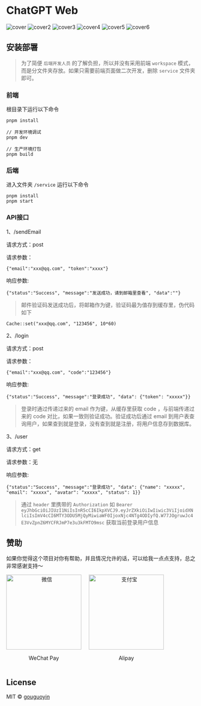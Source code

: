 # ChatGPT Web

![cover](./docs/c1.png)
![cover2](./docs/c2.png)
![cover3](./docs/c3.png)
![cover4](./docs/c4.png)
![cover5](./docs/c5.png)
![cover6](./docs/c6.png)

## 安装部署

> 为了简便 `后端开发人员` 的了解负担，所以并没有采用前端 `workspace` 模式，而是分文件夹存放。如果只需要前端页面做二次开发，删除 `service` 文件夹即可。

### 前端
根目录下运行以下命令
```shell
pnpm install

// 开发环境调试
pnpm dev

// 生产环境打包
pnpm build
```

### 后端

进入文件夹 `/service` 运行以下命令

```shell
pnpm install
pnpm start
```

### API接口

1、/sendEmail

请求方式：post

请求参数：

```shell
{"email":"xxx@qq.com", "token":"xxxx"}
```

响应参数:
```shell
{"status":"Success", "message":"发送成功，请到邮箱里查看", "data":""}
```

> 邮件验证码发送成功后，将邮箱作为键，验证码最为值存到缓存里，伪代码如下
```shell
Cache::set("xxx@qq.com", "123456", 10*60)
```
2、/login

请求方式：post

请求参数：

```shell
{"email":"xxx@qq.com", "code":"123456"}
```

响应参数:
```shell
{"status":"Success", "message":"登录成功", "data": {"token": "xxxxx"}}
```
> 登录时通过传递过来的 email 作为键，从缓存里获取 code ，与前端传递过来的 code 对比，如果一致则验证成功。验证成功后通过 email 到用户表查询用户，如果查到就是登录，没有查到就是注册，将用户信息存到数据库。

3、/user

请求方式：get

请求参数：无

响应参数:
```shell
{"status":"Success", "message":"登录成功", "data": {"name": "xxxxx", "email": "xxxxx", "avatar": "xxxxx", "status": 1}}
```
> 通过 `header` 里携带的 `Authorization` 如
> `Bearer eyJhbGciOiJIUzI1NiIsInR5cCI6IkpXVCJ9.eyJrZXkiOiIwIiwic3ViIjoidXNlciIsImV4cCI6MTY3ODU5MjQyMiwiaWF0IjoxNjc4NTg4ODIyfQ.W77JOgruwJc4E3VvZpnZ6MYCFRJmP7e3u3kFMTO9msc` 获取当前登录用户信息

## 赞助

如果你觉得这个项目对你有帮助，并且情况允许的话，可以给我一点点支持，总之非常感谢支持～

<div style="display: flex; gap: 20px;">
	<div style="text-align: center">
		<img style="width: 200px" src="./docs/wechat.png" alt="微信" />
		<p>WeChat Pay</p>
	</div>
	<div style="text-align: center">
		<img style="width: 200px" src="./docs/alipay.png" alt="支付宝" />
		<p>Alipay</p>
	</div>
</div>

## License
MIT © [gouguoyin](./license)
